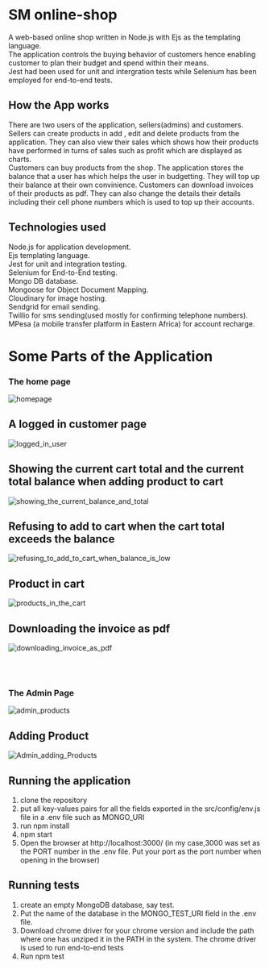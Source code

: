 

# SM online-shop
 A web-based online shop written in Node.js with Ejs as the templating language. <br/>The application controls  the buying behavior of customers hence enabling customer to plan their budget and spend within their means. <br/>
 Jest had been used for unit and intergration tests while  Selenium has been employed for end-to-end tests.
 
 ## How the App works
 There are two  users of the application, sellers(admins) and customers.<br/>
 Sellers can create products in add , edit and delete products from the application. They can also view their sales which shows how their products have performed in turns of sales such as profit which are  displayed as charts.
 <br/>
Customers can buy products from the shop. The application stores the  balance that a user has which helps the  user in budgetting. They will top up their balance at their own convinience. Customers can download invoices of their products as pdf. They can also change the details their details including  their cell phone numbers which is used to top up their accounts.

## Technologies used
 Node.js for application development.<br/>
 Ejs templating language.<br/>
Jest for unit and integration testing.<br/>
Selenium for End-to-End testing.<br/>
Mongo DB database.<br/>
Mongoose for Object Document Mapping.<br/>
Cloudinary for image hosting.<br/>
Sendgrid for email sending.<br/>
Twillio for sms sending(used mostly for confirming telephone numbers).
MPesa (a mobile transfer platform in Eastern Africa) for account recharge.


# Some Parts of the Application
### The home page
![homepage](https://user-images.githubusercontent.com/55924723/183141348-122d37ef-6677-46b6-ac88-b00371a1d7b0.png)

## A logged in customer page
![logged_in_user](https://user-images.githubusercontent.com/55924723/183141444-2366985b-44f4-4442-9c72-72e9732c5816.png)


## Showing the current cart total and the current total balance when adding product to cart
![showing_the_current_balance_and_total](https://user-images.githubusercontent.com/55924723/183141728-4030ab0d-4313-43b0-b425-2641d40b3661.png)

## Refusing to add to cart when the cart total exceeds the balance
![refusing_to_add_to_cart_when_balance_is_low](https://user-images.githubusercontent.com/55924723/183141658-3275b269-d7df-40e6-b66f-9491c766510b.png)

## Product in cart
![products_in_the_cart](https://user-images.githubusercontent.com/55924723/183141778-f2b81e3e-b2fe-495f-b7a4-23244497e020.png)

## Downloading the invoice as pdf
![downloading_invoice_as_pdf](https://user-images.githubusercontent.com/55924723/183141858-5cf27a98-af14-4e30-8fac-9c3d1540a6b9.png)




<br/> <br/>
###  The Admin Page
![admin_products](https://user-images.githubusercontent.com/55924723/183142531-bb1170ec-3651-40d4-aa04-0abd3165022c.png)

## Adding Product
![Admin_adding_Products](https://user-images.githubusercontent.com/55924723/183142611-7af4f0ce-6a82-4441-beb6-69381be80481.png)


 
 ## Running the  application
 1) clone the repository 
 2) put  all key-values pairs for all the fields exported in the src/config/env.js file  in a .env file such as MONGO_URI
 3) run npm install
 4) npm start
 3) Open the browser at http://localhost:3000/ (in my case,3000 was set as the PORT number in the .env file. 
   Put your port as the port number when opening in the browser)
 
 
  ## Running tests
 1) create an empty MongoDB database, say test.
 2) Put the name of the database in the MONGO_TEST_URI field in the .env file.
 3) Download chrome driver for your chrome version and include the path 
    where one has unziped it in the PATH in the system. The chrome driver is used to run end-to-end tests
 4) Run npm test 
 


